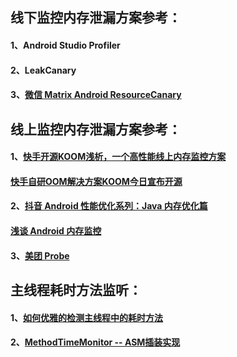 
## 线下监控内存泄漏方案参考：
#### 1、Android Studio Profiler
#### 2、LeakCanary
#### 3、[微信 Matrix Android ResourceCanary](https://github.com/Tencent/matrix/wiki/Matrix-Android-ResourceCanary)

## 线上监控内存泄漏方案参考：
#### 1、[快手开源KOOM浅析，一个高性能线上内存监控方案](https://mp.weixin.qq.com/s?__biz=MzAxMTI4MTkwNQ==&mid=2650839247&idx=1&sn=7d5b5d4dd2b8660bd5a4e98d2d07cdf1&chksm=80b74c51b7c0c5476e98d04e9dd2abe204d95556019269f16c8ecf9a7b5440b8f2b4ff50a2c6&scene=21#wechat_redirect)
####    [快手自研OOM解决方案KOOM今日宣布开源](https://www.36kr.com/p/833282333779081)
#### 2、[抖音 Android 性能优化系列：Java 内存优化篇](https://www.infoq.cn/article/b9sidcmwrzqyyjszkbdf)
#### [浅谈 Android 内存监控](https://linxiaotao.github.io/2020/03/08/%E6%B5%85%E8%B0%88Android%E5%86%85%E5%AD%98%E7%9B%91%E6%8E%A7%EF%BC%88%E4%B8%8A%EF%BC%89/)
#### 3、[美团 Probe](https://tech.meituan.com/2019/11/14/crash-oom-probe-practice.html)

## 主线程耗时方法监听：
#### 1、[如何优雅的检测主线程中的耗时方法](https://blog.csdn.net/wangjiang_qianmo/article/details/80315140?spm=1001.2014.3001.5501)
#### 2、[MethodTimeMonitor -- ASM插装实现](https://github.com/re-chen/MethodTimeMonitor)